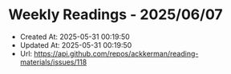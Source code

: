 # Weekly Readings - 2025/06/07

- Created At: 2025-05-31 00:19:50
- Updated At: 2025-05-31 00:19:50
- Url: https://api.github.com/repos/ackkerman/reading-materials/issues/118

